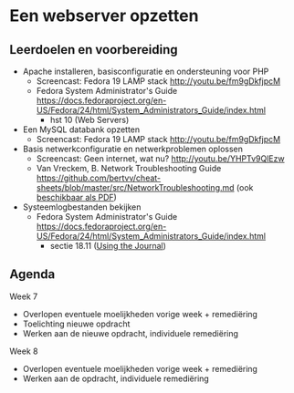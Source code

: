 # Een webserver opzetten

## Leerdoelen en voorbereiding

- Apache installeren, basisconfiguratie en ondersteuning voor PHP
    - Screencast: Fedora 19 LAMP stack <http://youtu.be/fm9gDkfjpcM>
    - Fedora System Administrator's Guide <https://docs.fedoraproject.org/en-US/Fedora/24/html/System_Administrators_Guide/index.html>
        - hst 10 (Web Servers)
- Een MySQL databank opzetten
    - Screencast: Fedora 19 LAMP stack <http://youtu.be/fm9gDkfjpcM>
- Basis netwerkconfiguratie en netwerkproblemen oplossen
    - Screencast: Geen internet, wat nu? <http://youtu.be/YHPTv9QlEzw>
    - Van Vreckem, B. Network Troubleshooting Guide <https://github.com/bertvv/cheat-sheets/blob/master/src/NetworkTroubleshooting.md> (ook [beschikbaar als PDF](https://github.com/bertvv/cheat-sheets/raw/master/print/NetworkTroubleshooting.pdf))
- Systeemlogbestanden bekijken
    - Fedora System Administrator's Guide <https://docs.fedoraproject.org/en-US/Fedora/24/html/System_Administrators_Guide/index.html>
        - sectie 18.11 ([Using the Journal](https://docs.fedoraproject.org/en-US/Fedora/24/html/System_Administrators_Guide/s1-Using_the_Journal.html))

## Agenda

Week 7

- Overlopen eventuele moelijkheden vorige week + remediëring
- Toelichting nieuwe opdracht
- Werken aan de nieuwe opdracht, individuele remediëring

Week 8


- Overlopen eventuele moelijkheden vorige week + remediëring
- Werken aan de opdracht, individuele remediëring


